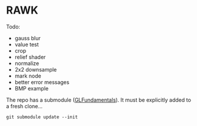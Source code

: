 # RAWK

Todo:
- gauss blur
- value test
- crop
- relief shader
- normalize
- 2x2 downsample
- mark node
- better error messages
- BMP example

The repo has a submodule ([GLFundamentals](https://github.com/rlk/GLFundamentals)). It must be explicitly added to a fresh clone...

	git submodule update --init
